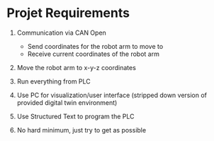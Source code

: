 # Projet Requirements

1. Communication via CAN Open
    - Send coordinates for the robot arm to move to
    - Receive current coordinates of the robot arm

2. Move the robot arm to x-y-z coordinates

3. Run everything from PLC

4. Use PC for visualization/user interface (stripped down version of provided digital twin environment)

5. Use Structured Text to program the PLC

6. No hard minimum, just try to get as possible
